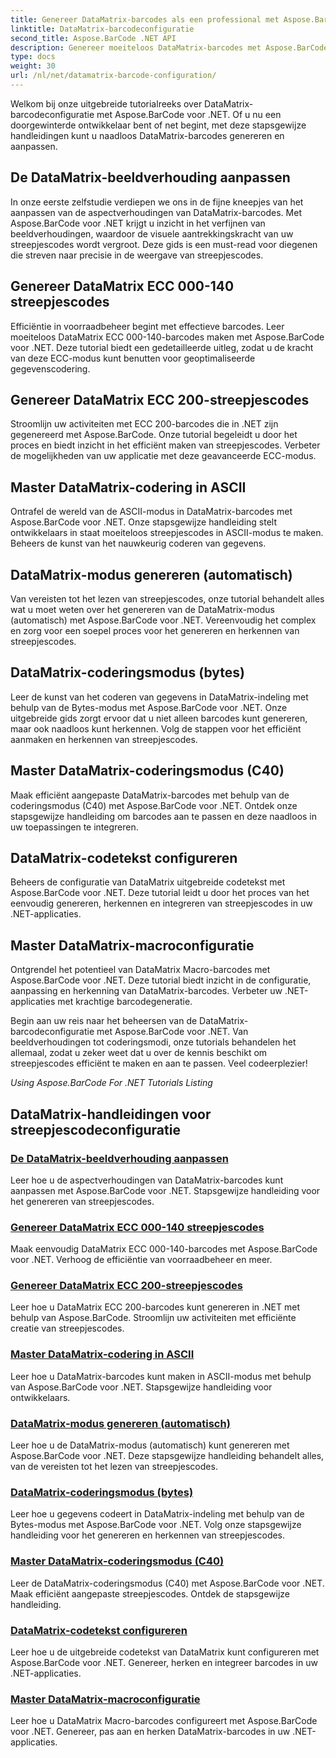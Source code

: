 ```yaml
---
title: Genereer DataMatrix-barcodes als een professional met Aspose.BarCode.
linktitle: DataMatrix-barcodeconfiguratie
second_title: Aspose.BarCode .NET API
description: Genereer moeiteloos DataMatrix-barcodes met Aspose.BarCode voor .NET. Pas beeldverhoudingen, ECC-modi, codering en meer aan. Verhoog de efficiëntie bij het maken van streepjescodes.
type: docs
weight: 30
url: /nl/net/datamatrix-barcode-configuration/
---
```



Welkom bij onze uitgebreide tutorialreeks over DataMatrix-barcodeconfiguratie met Aspose.BarCode voor .NET. Of u nu een doorgewinterde ontwikkelaar bent of net begint, met deze stapsgewijze handleidingen kunt u naadloos DataMatrix-barcodes genereren en aanpassen.

## De DataMatrix-beeldverhouding aanpassen

In onze eerste zelfstudie verdiepen we ons in de fijne kneepjes van het aanpassen van de aspectverhoudingen van DataMatrix-barcodes. Met Aspose.BarCode voor .NET krijgt u inzicht in het verfijnen van beeldverhoudingen, waardoor de visuele aantrekkingskracht van uw streepjescodes wordt vergroot. Deze gids is een must-read voor diegenen die streven naar precisie in de weergave van streepjescodes.

## Genereer DataMatrix ECC 000-140 streepjescodes

Efficiëntie in voorraadbeheer begint met effectieve barcodes. Leer moeiteloos DataMatrix ECC 000-140-barcodes maken met Aspose.BarCode voor .NET. Deze tutorial biedt een gedetailleerde uitleg, zodat u de kracht van deze ECC-modus kunt benutten voor geoptimaliseerde gegevenscodering.

## Genereer DataMatrix ECC 200-streepjescodes

Stroomlijn uw activiteiten met ECC 200-barcodes die in .NET zijn gegenereerd met Aspose.BarCode. Onze tutorial begeleidt u door het proces en biedt inzicht in het efficiënt maken van streepjescodes. Verbeter de mogelijkheden van uw applicatie met deze geavanceerde ECC-modus.

## Master DataMatrix-codering in ASCII

Ontrafel de wereld van de ASCII-modus in DataMatrix-barcodes met Aspose.BarCode voor .NET. Onze stapsgewijze handleiding stelt ontwikkelaars in staat moeiteloos streepjescodes in ASCII-modus te maken. Beheers de kunst van het nauwkeurig coderen van gegevens.

## DataMatrix-modus genereren (automatisch)

Van vereisten tot het lezen van streepjescodes, onze tutorial behandelt alles wat u moet weten over het genereren van de DataMatrix-modus (automatisch) met Aspose.BarCode voor .NET. Vereenvoudig het complex en zorg voor een soepel proces voor het genereren en herkennen van streepjescodes.

## DataMatrix-coderingsmodus (bytes)

Leer de kunst van het coderen van gegevens in DataMatrix-indeling met behulp van de Bytes-modus met Aspose.BarCode voor .NET. Onze uitgebreide gids zorgt ervoor dat u niet alleen barcodes kunt genereren, maar ook naadloos kunt herkennen. Volg de stappen voor het efficiënt aanmaken en herkennen van streepjescodes.

## Master DataMatrix-coderingsmodus (C40)

Maak efficiënt aangepaste DataMatrix-barcodes met behulp van de coderingsmodus (C40) met Aspose.BarCode voor .NET. Ontdek onze stapsgewijze handleiding om barcodes aan te passen en deze naadloos in uw toepassingen te integreren.

## DataMatrix-codetekst configureren

Beheers de configuratie van DataMatrix uitgebreide codetekst met Aspose.BarCode voor .NET. Deze tutorial leidt u door het proces van het eenvoudig genereren, herkennen en integreren van streepjescodes in uw .NET-applicaties.

## Master DataMatrix-macroconfiguratie

Ontgrendel het potentieel van DataMatrix Macro-barcodes met Aspose.BarCode voor .NET. Deze tutorial biedt inzicht in de configuratie, aanpassing en herkenning van DataMatrix-barcodes. Verbeter uw .NET-applicaties met krachtige barcodegeneratie.

Begin aan uw reis naar het beheersen van de DataMatrix-barcodeconfiguratie met Aspose.BarCode voor .NET. Van beeldverhoudingen tot coderingsmodi, onze tutorials behandelen het allemaal, zodat u zeker weet dat u over de kennis beschikt om streepjescodes efficiënt te maken en aan te passen. Veel codeerplezier!

*Using Aspose.BarCode For .NET Tutorials Listing*
## DataMatrix-handleidingen voor streepjescodeconfiguratie
### [De DataMatrix-beeldverhouding aanpassen](./datamatrix-aspect-ratio-customization/)
Leer hoe u de aspectverhoudingen van DataMatrix-barcodes kunt aanpassen met Aspose.BarCode voor .NET. Stapsgewijze handleiding voor het genereren van streepjescodes.
### [Genereer DataMatrix ECC 000-140 streepjescodes](./datamatrix-ecc-000-140-configuration/)
Maak eenvoudig DataMatrix ECC 000-140-barcodes met Aspose.BarCode voor .NET. Verhoog de efficiëntie van voorraadbeheer en meer.
### [Genereer DataMatrix ECC 200-streepjescodes](./datamatrix-ecc-200-configuration/)
Leer hoe u DataMatrix ECC 200-barcodes kunt genereren in .NET met behulp van Aspose.BarCode. Stroomlijn uw activiteiten met efficiënte creatie van streepjescodes.
### [Master DataMatrix-codering in ASCII](./datamatrix-encoding-mode-ascii/)
Leer hoe u DataMatrix-barcodes kunt maken in ASCII-modus met behulp van Aspose.BarCode voor .NET. Stapsgewijze handleiding voor ontwikkelaars.
### [DataMatrix-modus genereren (automatisch)](./datamatrix-encoding-mode-auto/)
Leer hoe u de DataMatrix-modus (automatisch) kunt genereren met Aspose.BarCode voor .NET. Deze stapsgewijze handleiding behandelt alles, van de vereisten tot het lezen van streepjescodes.
### [DataMatrix-coderingsmodus (bytes)](./datamatrix-encoding-mode-bytes/)
Leer hoe u gegevens codeert in DataMatrix-indeling met behulp van de Bytes-modus met Aspose.BarCode voor .NET. Volg onze stapsgewijze handleiding voor het genereren en herkennen van streepjescodes.
### [Master DataMatrix-coderingsmodus (C40)](./datamatrix-encoding-mode-c40/)
Leer de DataMatrix-coderingsmodus (C40) met Aspose.BarCode voor .NET. Maak efficiënt aangepaste streepjescodes. Ontdek de stapsgewijze handleiding.
### [DataMatrix-codetekst configureren](./datamatrix-extended-code-text-configuration/)
Leer hoe u de uitgebreide codetekst van DataMatrix kunt configureren met Aspose.BarCode voor .NET. Genereer, herken en integreer barcodes in uw .NET-applicaties.
### [Master DataMatrix-macroconfiguratie](./datamatrix-macro-configuration/)
Leer hoe u DataMatrix Macro-barcodes configureert met Aspose.BarCode voor .NET. Genereer, pas aan en herken DataMatrix-barcodes in uw .NET-applicaties.